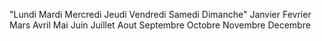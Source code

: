 "Lundi Mardi Mercredi Jeudi Vendredi Samedi Dimanche"
Janvier Fevrier Mars Avril Mai Juin Juillet Aout Septembre Octobre Novembre Decembre
